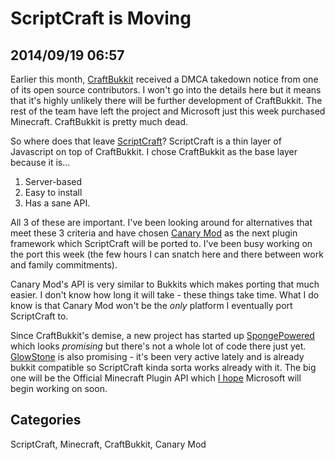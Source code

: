 # ScriptCraft is Moving## 2014/09/19 06:57Earlier this month, [CraftBukkit][1] received a DMCA takedown notice from one of its open source contributors. I won't go into the details here but it means that it's highly unlikely there will be further development of CraftBukkit. The rest of the team have left the project and Microsoft just this week purchased Minecraft. CraftBukkit is pretty much dead.So where does that leave [ScriptCraft][sc]? ScriptCraft is a thin layer of Javascript on top of CraftBukkit. I chose CraftBukkit as the base layer because it is...1. Server-based 2. Easy to install3. Has a sane API. All 3 of these are important. I've been looking around for alternatives that meet these 3 criteria and have chosen [Canary Mod][cm] as the next plugin framework which ScriptCraft will be ported to. I've been busy working on the port this week (the few hours I can snatch here and there between work and family commitments). Canary Mod's API is very similar to Bukkits which makes porting that much easier. I don't know how long it will take - these things take time. What I do know is that Canary Mod won't be the *only* platform I eventually port ScriptCraft to. Since CraftBukkit's demise, a new project has started up [SpongePowered][sp] which looks *promising* but there's not a whole lot of code there just yet. [GlowStone][gs] is also promising - it's been very active lately and is already bukkit compatible so ScriptCraft kinda sorta works already with it. The big one will be the Official Minecraft Plugin API which [I hope][ho] Microsoft will begin working on soon.[cm]: http://canarymod.net[1]: http://dl.bukkit.org[sp]: http://spongepowered.net/[gs]: http://glowstone.net/[ho]: http://recode.net/2014/09/16/will-minecrafts-power-users-stick-around-for-minecrosoft-wait-and-see/[sc]: http://scriptcraftjs.org/## CategoriesScriptCraft, Minecraft, CraftBukkit, Canary Mod